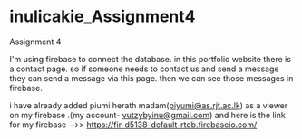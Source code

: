 # inulicakie_Assignment4
Assignment 4

I'm using firebase to connect the database. 
in this portfolio website there is a contact page. so if someone needs to contact us and send a message they can send a message via this page. then we can see those messages in firebase. 

i have already added piumi herath madam(piyumi@as.rjt.ac.lk) as a viewer on my firebase .(my account- vutzybyinu@gmail.com)
and here is the link for my firebase -->>   https://fir-d5138-default-rtdb.firebaseio.com/
